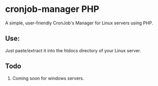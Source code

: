 # cronjob-manager PHP
A simple, user-friendly CronJob's Manager for Linux servers using PHP.

## Use:
Just paste/extract it into the htdocs directory of your Linux server.

## Todo
1. Coming soon for windows servers.
